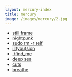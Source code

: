 ```yaml
---
layout: mercury-index
title: mercury
image: /images/mercury/2.jpg
---
```


  <canvas id="stage" height="300"></canvas>

  <ul>
    <li><a href="stillframe.html">still frame</a></li>
    <li><a href="nightpunk.html">nightpunk</a></li>
    <li><a href="sudo_rm_r_self.html">sudo rm -r self</a></li>
    <li><a href="illyousion.html">ill(you)sion</a></li>
    <li><a href="findme.html">./find_me</a></li>
    <li><a href="deep-sea.html">deep sea</a></li>
    <li><a href="cuts.html">cuts</a></li>
    <li><a href="breathe.html">breathe</a></li>
  </ul>

